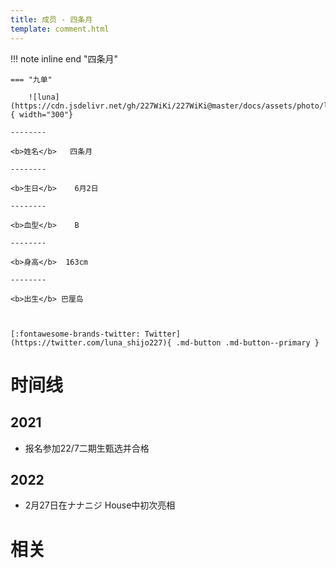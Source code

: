 ```yaml
---
title: 成员 - 四条月
template: comment.html
---
```


!!! note inline end "四条月"

    === "九单"

        ![luna](https://cdn.jsdelivr.net/gh/227WiKi/227WiKi@master/docs/assets/photo/luna/9th.jpg){ width="300"}

    --------

    <b>姓名</b>   四条月

    --------

    <b>生日</b>    6月2日

    --------

    <b>血型</b>    B

    --------

    <b>身高</b>  163cm

    --------

    <b>出生</b> 巴厘岛

  

    [:fontawesome-brands-twitter: Twitter](https://twitter.com/luna_shijo227){ .md-button .md-button--primary }

# 时间线
## 2021 

- 报名参加22/7二期生甄选并合格

## 2022

- 2月27日在ナナニジ House中初次亮相

# 相关
